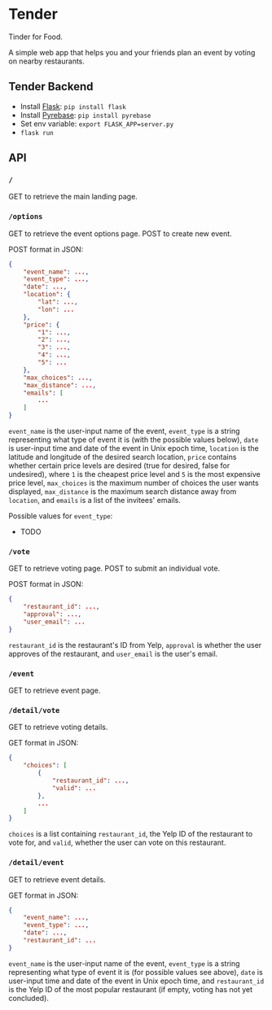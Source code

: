 # Tender

Tinder for Food.

A simple web app that helps you and your friends plan an event by voting on nearby restaurants.

## Tender Backend

* Install [Flask](http://flask.pocoo.org): `pip install flask`
* Install [Pyrebase](https://github.com/thisbejim/Pyrebase): `pip install pyrebase`
* Set env variable: `export FLASK_APP=server.py`
* `flask run`

## API

### `/`

GET to retrieve the main landing page.

### `/options`

GET to retrieve the event options page.
POST to create new event.

POST format in JSON:
```JSON
{
    "event_name": ...,
    "event_type": ...,
    "date": ...,
    "location": {
        "lat": ...,
        "lon": ...
    },
    "price": {
        "1": ...,
        "2": ...,
        "3": ...,
        "4": ...,
        "5": ...
    },
    "max_choices": ...,
    "max_distance": ...,
    "emails": [
        ...
    ]
}
```
`event_name` is the user-input name of the event,
`event_type` is a string representing what type of event it is (with the possible values below),
`date` is user-input time and date of the event in Unix epoch time,
`location` is the latitude and longitude of the desired search location,
`price` contains whether certain price levels are desired (true for desired, false for undesired),
where `1` is the cheapest price level and `5` is the most expensive price level,
`max_choices` is the maximum number of choices the user wants displayed,
`max_distance` is the maximum search distance away from `location`,
and `emails` is a list of the invitees' emails.

Possible values for `event_type`:
* TODO

### `/vote`

GET to retrieve voting page.
POST to submit an individual vote.

POST format in JSON:
```JSON
{
    "restaurant_id": ...,
    "approval": ...,
    "user_email": ...
}
```
`restaurant_id` is the restaurant's ID from Yelp,
`approval` is whether the user approves of the restaurant,
and `user_email` is the user's email.

### `/event`

GET to retrieve event page.

### `/detail/vote`

GET to retrieve voting details.

GET format in JSON:
```JSON
{
    "choices": [
        {
            "restaurant_id": ...,
            "valid": ...
        },
        ...
    ]
}
```
`choices` is a list containing
`restaurant_id`, the Yelp ID of the restaurant to vote for,
and `valid`, whether the user can vote on this restaurant.

### `/detail/event`

GET to retrieve event details.

GET format in JSON:
```JSON
{
    "event_name": ...,
    "event_type": ...,
    "date": ...,
    "restaurant_id": ...
}
```
`event_name` is the user-input name of the event,
`event_type` is a string representing what type of event it is (for possible values see above),
`date` is user-input time and date of the event in Unix epoch time,
and `restaurant_id` is the Yelp ID of the most popular restaurant (if empty, voting has not yet concluded).

